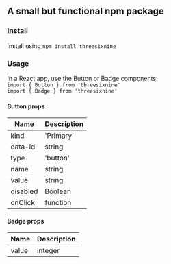 ## A small but functional npm package


### Install

Install using `npm install threesixnine`

### Usage 

In a React app, use the Button or Badge components:  
`import { Button } from 'threesixnine'`  
`import { Badge } from 'threesixnine'` 

#### Button props

| Name        | Description      
| ----------- | -----------      
| kind        | 'Primary' | 'Outline' | 'Inline' | 'Ghost' | ' Warning'            
| data-id     | string             
| type        | 'button' | 'submit' | 'reset'             
| name        | string             
| value       | string             
| disabled    | Boolean          
| onClick     | function         


#### Badge props

| Name        | Description | 
| ----------- | ----------- |
| value       | integer     |

